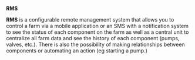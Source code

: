 **RMS**

**RMS** is a configurable remote management system that allows you to control a farm via a mobile application or an SMS with a notification system to see the status of each component on the farm as well as a central unit to centralize all farm data and see the history of each component (pumps, valves, etc.).
There is also the possibility of making relationships between components or automating an action (eg starting a pump.)
